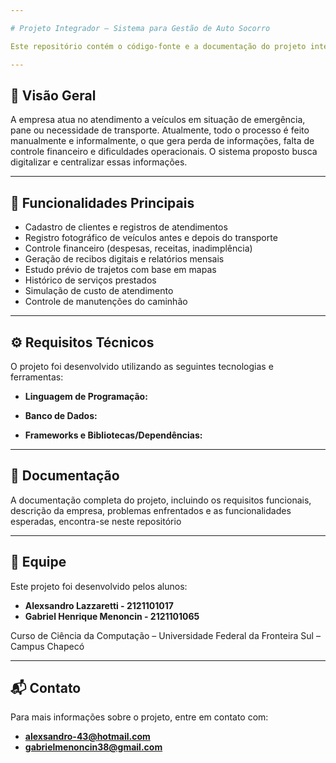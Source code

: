 ```yaml
---

# Projeto Integrador – Sistema para Gestão de Auto Socorro

Este repositório contém o código-fonte e a documentação do projeto integrador desenvolvido como parte das disciplinas do curso de Ciência da Computação da Universidade Federal da Fronteira Sul. O objetivo do projeto é desenvolver um sistema para melhorar a organização e a eficiência da empresa **Auto Socorro Lazzaretti**, localizada em Xaxim-SC.

---
```


## 📌 Visão Geral

A empresa atua no atendimento a veículos em situação de emergência, pane ou necessidade de transporte. Atualmente, todo o processo é feito manualmente e informalmente, o que gera perda de informações, falta de controle financeiro e dificuldades operacionais. O sistema proposto busca digitalizar e centralizar essas informações.

---

## 🚀 Funcionalidades Principais

* Cadastro de clientes e registros de atendimentos
* Registro fotográfico de veículos antes e depois do transporte
* Controle financeiro (despesas, receitas, inadimplência)
* Geração de recibos digitais e relatórios mensais
* Estudo prévio de trajetos com base em mapas
* Histórico de serviços prestados
* Simulação de custo de atendimento
* Controle de manutenções do caminhão

---

## ⚙️ Requisitos Técnicos

O projeto foi desenvolvido utilizando as seguintes tecnologias e ferramentas:

* **Linguagem de Programação:**
  

* **Banco de Dados:**
  

* **Frameworks e Bibliotecas/Dependências:**
  

---

## 📁 Documentação

A documentação completa do projeto, incluindo os requisitos funcionais, descrição da empresa, problemas enfrentados e as funcionalidades esperadas, encontra-se neste repositório

---

## 👥 Equipe

Este projeto foi desenvolvido pelos alunos:

* **Alexsandro Lazzaretti - 2121101017**
* **Gabriel Henrique Menoncin - 2121101065**

Curso de Ciência da Computação – Universidade Federal da Fronteira Sul – Campus Chapecó

---

## 📬 Contato

Para mais informações sobre o projeto, entre em contato com:

* **alexsandro-43@hotmail.com**
* **gabrielmenoncin38@gmail.com**
